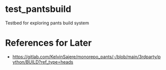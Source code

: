 # test_pantsbuild
Testbed for exploring pants build system


# References for Later

- https://gitlab.com/KelvinSajere/monorepo_pants/-/blob/main/3rdparty/python/BUILD?ref_type=heads